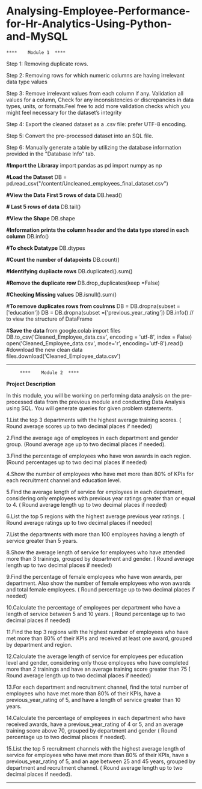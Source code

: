 # Analysing-Employee-Performance-for-Hr-Analytics-Using-Python-and-MySQL

    ****    Module 1  ****
Step 1: Removing duplicate rows.

Step 2: Removing rows for which numeric columns are having irrelevant data type values

Step 3: Remove irrelevant values from each column if any. Validation all values for a column, Check for any inconsistencies or discrepancies in data types, units, or formats.Feel free to add more validation checks which you might feel necessary for the dataset’s integrity

Step 4: Export the cleaned dataset as a .csv file: prefer UTF-8 encoding.

Step 5: Convert the pre-processed dataset into an SQL file. 

Step 6: Manually generate a table by utilizing the database information provided in the "Database Info" tab.

    
**#Import the Libraray**
import pandas as pd
import numpy as np

**#Load the Dataset**
DB = pd.read_csv("/content/Uncleaned_employees_final_dataset.csv")

**#View the Data  First 5 rows of data**
DB.head()

**# Last 5 rows of data**
DB.tail()

**#View the Shape**
DB.shape

**#Information prints the column header and the data type stored in each column**
DB.info()

**#To check Datatype**
DB.dtypes

**#Count the number of datapoints**
DB.count()

**#Identifying dupliacte rows**
DB.duplicated().sum()

**#Remove the duplicate row**
DB.drop_duplicates(keep =False)

**#Checking Missing values**
DB.isnull().sum()

#**To remove duplicates rows from coulmns**
DB = DB.dropna(subset = ['education'])
DB = DB.dropna(subset =['previous_year_rating'])
DB.info()   // to view the structure of DataFrame

#**Save the data**
from google.colab import files
DB.to_csv('Cleaned_Employee_data.csv', encoding = 'utf-8', index = False)
open('Cleaned_Employee_data.csv', mode='r', encoding='utf-8').read()
#download the new clean data
files.download('Cleaned_Employee_data.csv')

****************************************************************************************************************************************************************************************
         ****    Module 2  ****

**Project Description**

In this module, you will be working on performing data analysis on the pre-processed data from the previous module and conducting Data Analysis using SQL. 
You will generate queries for given problem statements. 

1.List the top 3 departments with the highest average training scores. ( Round average scores up to two decimal places if needed)

2.Find the average age of employees in each department and gender group. (Round average age up to two decimal places if needed).

3.Find the percentage of employees who have won awards in each region. (Round percentages up to two decimal places if needed)

4.Show the number of employees who have met more than 80% of KPIs for each recruitment channel and education level.

5.Find the average length of service for employees in each department, considering only employees with previous year ratings greater than or equal to 4. ( Round average length up to two decimal places if needed)

6.List the top 5 regions with the highest average previous year ratings. ( Round average ratings up to two decimal places if needed)

7.List the departments with more than 100 employees having a length of service greater than 5 years.

8.Show the average length of service for employees who have attended more than 3 trainings, grouped by department and gender. ( Round average length up to two decimal places if needed)

9.Find the percentage of female employees who have won awards, per department. Also show the number of female employees who won awards and total female employees. ( Round percentage up to two decimal places if needed)

10.Calculate the percentage of employees per department who have a length of service between 5 and 10 years. ( Round percentage up to two decimal places if needed)

11.Find the top 3 regions with the highest number of employees who have met more than 80% of their KPIs and received at least one award, grouped by department and region.

12.Calculate the average length of service for employees per education level and gender, considering only those employees who have completed more than 2 trainings and have an average training score greater than 75 ( Round average length up to two decimal places if needed)

13.For each department and recruitment channel, find the total number of employees who have met more than 80% of their KPIs, have a previous_year_rating of 5, and have a length of service greater than 10 years.

14.Calculate the percentage of employees in each department who have received awards, have a previous_year_rating of 4 or 5, and an average training score above 70, grouped by department and gender ( Round percentage up to two decimal places if needed).



15.List the top 5 recruitment channels with the highest average length of service for employees who have met more than 80% of their KPIs, have a previous_year_rating of 5, and an age between 25 and 45 years, grouped by department and recruitment channel. ( Round average length up to two decimal places if needed).

***********************************************************************************************************************************************************************************************************************
 






